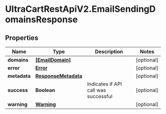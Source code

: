 # UltraCartRestApiV2.EmailSendingDomainsResponse

## Properties
Name | Type | Description | Notes
------------ | ------------- | ------------- | -------------
**domains** | [**[EmailDomain]**](EmailDomain.md) |  | [optional] 
**error** | [**Error**](Error.md) |  | [optional] 
**metadata** | [**ResponseMetadata**](ResponseMetadata.md) |  | [optional] 
**success** | **Boolean** | Indicates if API call was successful | [optional] 
**warning** | [**Warning**](Warning.md) |  | [optional] 


